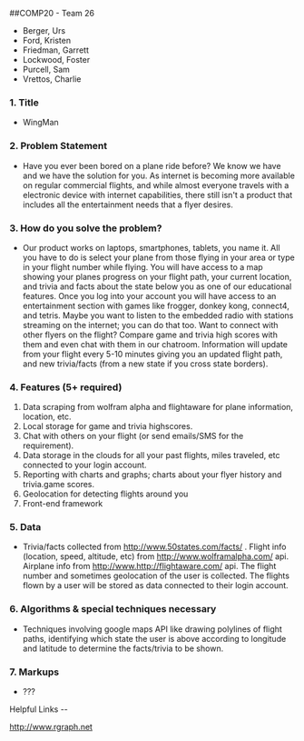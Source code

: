 ##COMP20 - Team 26
- Berger, Urs
- Ford, Kristen
- Friedman, Garrett
- Lockwood, Foster
- Purcell, Sam
- Vrettos, Charlie

### 1. Title
* WingMan

### 2. Problem Statement
* Have you ever been bored on a plane ride before? We know we have and we have the solution for you. As internet is becoming more available on regular commercial flights, and while almost everyone travels with a electronic device with internet capabilities, there still isn't a product that includes all the entertainment needs that a flyer desires.

### 3. How do you solve the problem?
* Our product works on laptops, smartphones, tablets, you name it. All you have to do is select your plane from those flying in your area or type in your flight number while flying. You will have access to a map showing your planes progress on your flight path, your current location, and trivia and facts about the state below you as one of our educational features. Once you log into your account you will have access to an entertainment section with games like frogger, donkey kong, connect4, and tetris. Maybe you want to listen to the embedded radio with stations streaming on the internet; you can do that too. Want to connect with other flyers on the flight? Compare game and trivia high scores with them and even chat with them in our chatroom. Information will update from your flight every 5-10 minutes giving you an updated flight path, and new trivia/facts (from a new state if you cross state borders).

### 4. Features (5+ required)
1. Data scraping from wolfram alpha and flightaware for plane information, location, etc.
2. Local storage for game and trivia highscores.
3. Chat with others on your flight (or send emails/SMS for the requirement).
4. Data storage in the clouds for all your past flights, miles traveled, etc connected to your login account.
5. Reporting with charts and graphs; charts about your flyer history and trivia.game scores.
6. Geolocation for detecting flights around you
7. Front-end framework

### 5. Data
* Trivia/facts collected from http://www.50states.com/facts/ . Flight info (location, speed, altitude, etc) from http://www.wolframalpha.com/ api. Airplane info from http://www.http://flightaware.com/ api. The flight number and sometimes geolocation of the user is collected. The flights flown by a user will be stored as data connected to their login account.

### 6. Algorithms & special techniques necessary
* Techniques involving google maps API like drawing polylines of flight paths, identifying which state the user is above according to longitude and latitude to determine the facts/trivia to be shown.

### 7. Markups 
* ???

Helpful Links --

http://www.rgraph.net